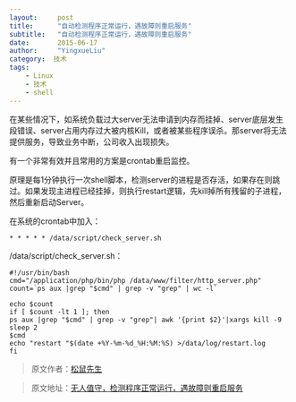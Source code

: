 ```yaml
---
layout:     post
title:      "自动检测程序正常运行，遇故障则重启服务"
subtitle:   "自动检测程序正常运行，遇故障则重启服务"
date:       2015-06-17
author:     "YingxueLiu"
category:  技术
tags:
    - Linux
    - 技术
    - shell
---
```


在某些情况下，如系统负载过大server无法申请到内存而挂掉、server底层发生段错误、server占用内存过大被内核Kill，或者被某些程序误杀。那server将无法提供服务，导致业务中断，公司收入出现损失。

有一个非常有效并且常用的方案是crontab重启监控。

原理是每1分钟执行一次shell脚本，检测server的进程是否存活，如果存在则跳过。如果发现主进程已经挂掉，则执行restart逻辑，先kill掉所有残留的子进程，然后重新启动Server。
<!-- more -->

在系统的crontab中加入：

    * * * * * /data/script/check_server.sh

/data/script/check_server.sh：

    #!/usr/bin/bash
    cmd="/application/php/bin/php /data/www/filter/http_server.php"
    count=`ps aux |grep "$cmd" | grep -v "grep" | wc -l`
     
    echo $count
    if [ $count -lt 1 ]; then
    ps aux |grep "$cmd" | grep -v "grep"| awk '{print $2}'|xargs kill -9
    sleep 2
    $cmd
    echo "restart "$(date +%Y-%m-%d_%H:%M:%S) >/data/log/restart.log
    fi

> 原文作者：[松鼠先生](http://blog.41ms.com/post/42.html)

> 原文地址：[无人值守，检测程序正常运行，遇故障则重启服务](http://blog.41ms.com/post/42.html)